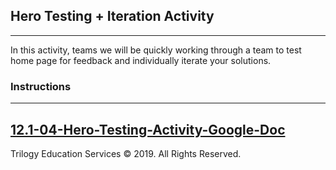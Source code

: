 ## Hero Testing + Iteration Activity

---

In this activity, teams we will be quickly working through a team to test home page for feedback and individually iterate your solutions.

### Instructions

---

[12.1-04-Hero-Testing-Activity-Google-Doc](TBD)
---

Trilogy Education Services © 2019. All Rights Reserved.
